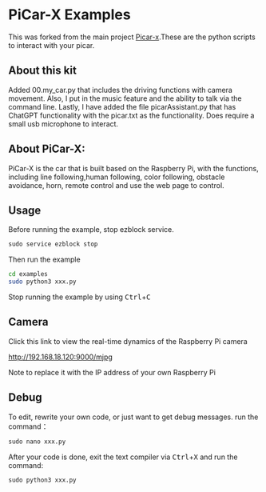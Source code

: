 
# PiCar-X Examples

This was forked from the main project [Picar-x](https://github.com/Sunfounder/picar-x.git).These are the python scripts to interact with your picar.

## About this kit

Added 00.my_car.py that includes the driving functions with camera movement. Also, I put in the music feature and the ability to talk via the command line. Lastly, I have added the file picarAssistant.py that has ChatGPT functionality with the picar.txt as the functionality. Does require a small usb microphone to interact.

## About PiCar-X:
PiCar-X is the car that is built based on the Raspberry Pi, with the functions, including line following,human following, color following, obstacle avoidance, horn,  remote control and use the web page to control.

## Usage

Before running the example, stop ezblock service.

```python
sudo service ezblock stop
```

Then run the example

```bash
cd examples
sudo python3 xxx.py
```

Stop running the example by using <kbd>Ctrl</kbd>+<kbd>C</kbd>

## Camera

Click this link to view the real-time dynamics of the Raspberry Pi camera

http://192.168.18.120:9000/mjpg

Note to replace it with the IP address of your own Raspberry Pi


## Debug

To edit, rewrite your own code, or just want to get debug messages. run the command：

```python
sudo nano xxx.py
```

After your code is done, exit the text compiler via <kbd>Ctrl</kbd>+<kbd>X</kbd> and run the command:

```python
sudo python3 xxx.py
```

